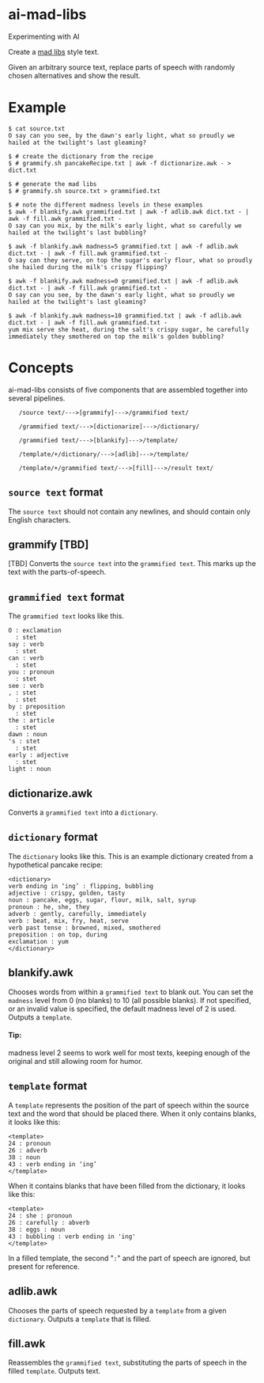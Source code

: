 # ai-mad-libs
Experimenting with AI

Create a [mad libs](https://en.wikipedia.org/wiki/Mad_Libs) style text.

Given an arbitrary source text, replace parts of speech with randomly chosen alternatives and show the result.

# Example
```
$ cat source.txt
O say can you see, by the dawn's early light, what so proudly we hailed at the twilight's last gleaming?

$ # create the dictionary from the recipe
$ # grammify.sh pancakeRecipe.txt | awk -f dictionarize.awk - > dict.txt

$ # generate the mad libs
$ # grammify.sh source.txt > grammified.txt

$ # note the different madness levels in these examples
$ awk -f blankify.awk grammified.txt | awk -f adlib.awk dict.txt - | awk -f fill.awk grammified.txt -
O say can you mix, by the milk's early light, what so carefully we hailed at the twilight's last bubbling?

$ awk -f blankify.awk madness=5 grammified.txt | awk -f adlib.awk dict.txt - | awk -f fill.awk grammified.txt -
O say can they serve, on top the sugar's early flour, what so proudly she hailed during the milk's crispy flipping?

$ awk -f blankify.awk madness=0 grammified.txt | awk -f adlib.awk dict.txt - | awk -f fill.awk grammified.txt -
O say can you see, by the dawn's early light, what so proudly we hailed at the twilight's last gleaming?

$ awk -f blankify.awk madness=10 grammified.txt | awk -f adlib.awk dict.txt - | awk -f fill.awk grammified.txt -
yum mix serve she heat, during the salt's crispy sugar, he carefully immediately they smothered on top the milk's golden bubbling?
```
# Concepts
ai-mad-libs consists of five components that are assembled together into several pipelines.

```
   /source text/--->[grammify]--->/grammified text/
   
   /grammified text/--->[dictionarize]--->/dictionary/
   
   /grammified text/--->[blankify]--->/template/
   
   /template/+/dictionary/--->[adlib]--->/template/
   
   /template/+/grammified text/--->[fill]--->/result text/
```

## `source text` format
The `source text` should not contain any newlines, and should contain only English characters.

## grammify [TBD]
[TBD] Converts the `source text` into the `grammified text`. This marks up the text with the parts-of-speech.

## `grammified text` format
The `grammified text` looks like this.
```
O : exclamation
  : stet
say : verb
  : stet
can : verb
  : stet
you : pronoun
  : stet
see : verb
, : stet
  : stet
by : preposition
  : stet
the : article
  : stet
dawn : noun
's : stet
  : stet
early : adjective
  : stet
light : noun
```
## dictionarize.awk
Converts a `grammified text` into a `dictionary`.

## `dictionary` format
The `dictionary` looks like this. This is an example dictionary created from a hypothetical pancake recipe:
```
<dictionary>
verb ending in ‘ing’ : flipping, bubbling
adjective : crispy, golden, tasty
noun : pancake, eggs, sugar, flour, milk, salt, syrup
pronoun : he, she, they
adverb : gently, carefully, immediately
verb : beat, mix, fry, heat, serve
verb past tense : browned, mixed, smothered
preposition : on top, during
exclamation : yum
</dictionary>
```
## blankify.awk
Chooses words from within a `grammified text` to blank out. You can set the `madness` level from 0 (no blanks) to 10 (all possible blanks). If not specified, or an invalid value is specified, the default madness level of 2 is used.
Outputs a `template`.
#### Tip:
madness level 2 seems to work well for most texts, keeping enough of the original and still allowing room for humor.
## `template` format
A `template` represents the position of the part of speech within the source text and the word that should be placed there. When it only contains blanks, it looks like this:
```
<template>
24 : pronoun
26 : adverb
38 : noun
43 : verb ending in ‘ing’
</template>
```
When it contains blanks that have been filled from the dictionary, it looks like this:
```
<template>
24 : she : pronoun
26 : carefully : abverb
38 : eggs : noun
43 : bubbling : verb ending in 'ing'
</template>
```
In a filled template, the second "` : `" and the part of speech are ignored, but present for reference.
## adlib.awk
Chooses the parts of speech requested by a `template` from a given `dictionary`.
Outputs a `template` that is filled.

## fill.awk
Reassembles the `grammified text`, substituting the parts of speech in the filled `template`. Outputs text.
